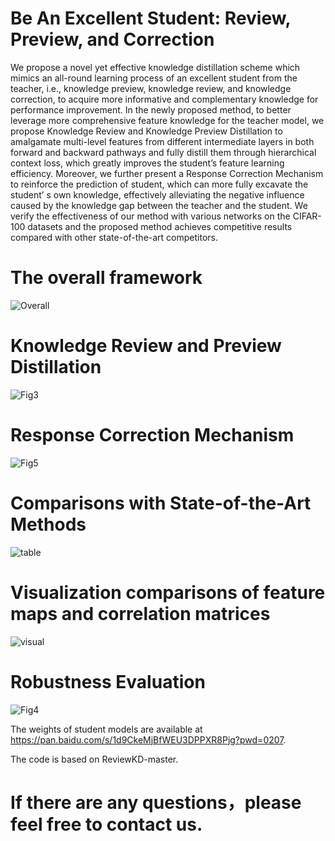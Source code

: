 # Be An Excellent Student: Review, Preview, and Correction
We propose a novel yet effective knowledge distillation scheme which mimics an all-round learning process of an excellent student from the teacher, i.e., knowledge preview, knowledge review, and knowledge correction, to acquire more informative and complementary knowledge for performance improvement. In the newly proposed method, to better leverage more comprehensive feature knowledge for the teacher model, we propose Knowledge Review and Knowledge Preview Distillation to amalgamate multi-level features from different intermediate layers in both forward and backward pathways and fully distill them through hierarchical context loss, which greatly improves the student’s feature learning efficiency. Moreover, we further present a Response Correction Mechanism to reinforce the prediction of student, which can more fully excavate the student’ s own knowledge, effectively alleviating the negative influence caused by the knowledge gap between the teacher and the student. We verify the effectiveness of our method with various networks on the CIFAR-100 datasets and the proposed method achieves competitive results compared with other state-of-the-art competitors.
# The overall framework
![Overall](https://github.com/kbzhang0505/RPC/assets/97494153/f5ef7938-e72b-4b6f-899e-1bf184ad4d98)
# Knowledge Review and Preview Distillation
![Fig3](https://github.com/kbzhang0505/RPC/assets/97494153/b8c3019f-ee50-4ee0-9020-687832e2171a)
# Response Correction Mechanism
![Fig5](https://github.com/kbzhang0505/RPC/assets/97494153/21fc38c7-4c07-484f-aab1-e49aed2c5c93)
# Comparisons with State-of-the-Art Methods
![table](https://github.com/kbzhang0505/RPC/assets/97494153/ef217a55-2ad5-4bf0-9c75-8d69202f0281)
# Visualization comparisons of feature maps and correlation matrices
![visual](https://github.com/kbzhang0505/RPC/assets/97494153/f97bdf72-026d-43c3-ba6b-b38138dfc8e9)
# Robustness Evaluation
![Fig4](https://github.com/kbzhang0505/RPC/assets/97494153/d63d8c2a-3098-4b77-9ea8-e6275070ace0)

The weights of student models are available at https://pan.baidu.com/s/1d9CkeMjBfWEU3DPPXR8Pjg?pwd=0207.

The code is based on ReviewKD-master.

# If there are any questions，please feel free to contact us.
